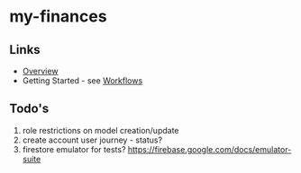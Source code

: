 # my-finances

## Links
* [Overview](./docs/overview.md)
* Getting Started - see [Workflows](./docs/workflows.md)


## Todo's
1. role restrictions on model creation/update
1. create account user journey - status?   
1. firestore emulator for tests? https://firebase.google.com/docs/emulator-suite